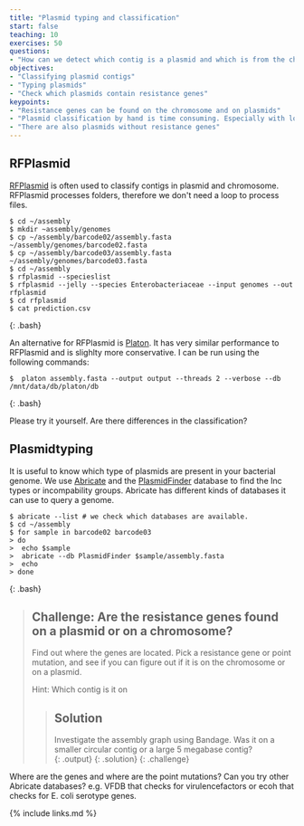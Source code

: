 ```yaml
---
title: "Plasmid typing and classification"
start: false
teaching: 10
exercises: 50
questions:
- "How can we detect which contig is a plasmid and which is from the chromosome"
objectives:
- "Classifying plasmid contigs"
- "Typing plasmids"
- "Check which plasmids contain resistance genes"
keypoints:
- "Resistance genes can be found on the chromosome and on plasmids"
- "Plasmid classification by hand is time consuming. Especially with lots of contig, automated analysis is better"
- "There are also plasmids without resistance genes"
---
```


## RFPlasmid

[RFPlasmid](https://github.com/aldertzomer/RFPlasmid/tree/master) is often used to classify contigs in plasmid and chromosome. RFPlasmid processes folders, therefore we don't need a loop to process files.

~~~
$ cd ~/assembly
$ mkdir ~assembly/genomes
$ cp ~/assembly/barcode02/assembly.fasta ~/assembly/genomes/barcode02.fasta
$ cp ~/assembly/barcode03/assembly.fasta ~/assembly/genomes/barcode03.fasta
$ cd ~/assembly
$ rfplasmid --specieslist
$ rfplasmid --jelly --species Enterobacteriaceae --input genomes --out rfplasmid
$ cd rfplasmid
$ cat prediction.csv
~~~
{: .bash}

An alternative for RFPlasmid is [Platon](https://github.com/oschwengers/platon). It has very similar performance to RFPlasmid and is slighlty more conservative. I can be run using the following commands:

~~~
$  platon assembly.fasta --output output --threads 2 --verbose --db /mnt/data/db/platon/db
~~~
{: .bash}

Please try it yourself. Are there differences in the classification?

## Plasmidtyping
It is useful to know which type of plasmids are present in your bacterial genome. We use [Abricate](https://github.com/tseemann/abricate) and the [PlasmidFinder](https://bitbucket.org/genomicepidemiology/plasmidfinder/src/master/) database to find the Inc types or incompability groups. Abricate has different kinds of databases it can use to query a genome. 

~~~
$ abricate --list # we check which databases are available. 
$ cd ~/assembly
$ for sample in barcode02 barcode03
> do
>  echo $sample
>  abricate --db PlasmidFinder $sample/assembly.fasta
>  echo
> done
~~~
{: .bash}


> ## Challenge: Are the resistance genes found on a plasmid or on a chromosome?
>
> Find out where the genes are located. Pick a resistance gene or point mutation, and see if you can figure out if it is on the chromosome or on a plasmid. 
> 
>
> Hint:
> Which contig is it on
> 
> 
> > ## Solution
> >
> > Investigate the assembly graph using Bandage. Was it on a smaller circular contig or a large 5 megabase contig?  
> > {: .output}
> {: .solution}
{: .challenge}

Where are the genes and where are the point mutations? Can you try other Abricate databases? e.g. VFDB that checks for virulencefactors or ecoh that checks for E. coli serotype genes. 


{% include links.md %}
